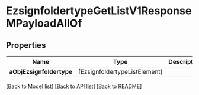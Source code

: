 # EzsignfoldertypeGetListV1ResponseMPayloadAllOf

## Properties
Name | Type | Description | Notes
------------ | ------------- | ------------- | -------------
**aObjEzsignfoldertype** | [EzsignfoldertypeListElement] |  | 

[[Back to Model list]](../README.md#documentation-for-models) [[Back to API list]](../README.md#documentation-for-api-endpoints) [[Back to README]](../README.md)


